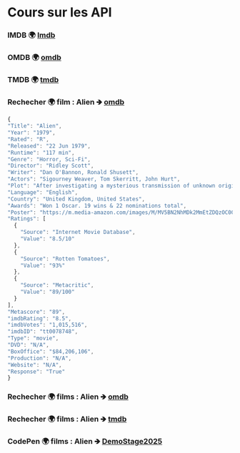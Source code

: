 # Cours sur les API

### IMDB 🌍 [Imdb](https://www.imdb.com/fr/) 
### OMDB 🌍 [omdb](http://www.omdbapi.com/) 
### TMDB 🌍 [tmdb](https://www.themoviedb.org/?language=fr) 



### Rechecher 🌍 film : Alien 🡺 [omdb](http://www.omdbapi.com/?apikey=d7194885&t=alien) 

  ```javascript
{
  "Title": "Alien",
  "Year": "1979",
  "Rated": "R",
  "Released": "22 Jun 1979",
  "Runtime": "117 min",
  "Genre": "Horror, Sci-Fi",
  "Director": "Ridley Scott",
  "Writer": "Dan O'Bannon, Ronald Shusett",
  "Actors": "Sigourney Weaver, Tom Skerritt, John Hurt",
  "Plot": "After investigating a mysterious transmission of unknown origin, the crew of a commercial spacecraft encounters a deadly lifeform.",
  "Language": "English",
  "Country": "United Kingdom, United States",
  "Awards": "Won 1 Oscar. 19 wins & 22 nominations total",
  "Poster": "https://m.media-amazon.com/images/M/MV5BN2NhMDk2MmEtZDQzOC00MmY5LThhYzAtMDdjZGFjOGZjMjdjXkEyXkFqcGc@._V1_SX300.jpg",
  "Ratings": [
    {
      "Source": "Internet Movie Database",
      "Value": "8.5/10"
    },
    {
      "Source": "Rotten Tomatoes",
      "Value": "93%"
    },
    {
      "Source": "Metacritic",
      "Value": "89/100"
    }
  ],
  "Metascore": "89",
  "imdbRating": "8.5",
  "imdbVotes": "1,015,516",
  "imdbID": "tt0078748",
  "Type": "movie",
  "DVD": "N/A",
  "BoxOffice": "$84,206,106",
  "Production": "N/A",
  "Website": "N/A",
  "Response": "True"
}
```

### Rechecher 🌍 films : Alien 🡺 [omdb](http://www.omdbapi.com/?apikey=d7194885&t=alien) 

### Rechecher 🌍 films : Alien 🡺 [tmdb](https://api.themoviedb.org/3/search/movie?api_key=aa8b43b8cbce9d1689bef3d0c3087e4d&query=alien)

### CodePen 🌍 films : Alien 🡺 [DemoStage2025](https://codepen.io/mario-35/pen/qEdQyQo) 


 
